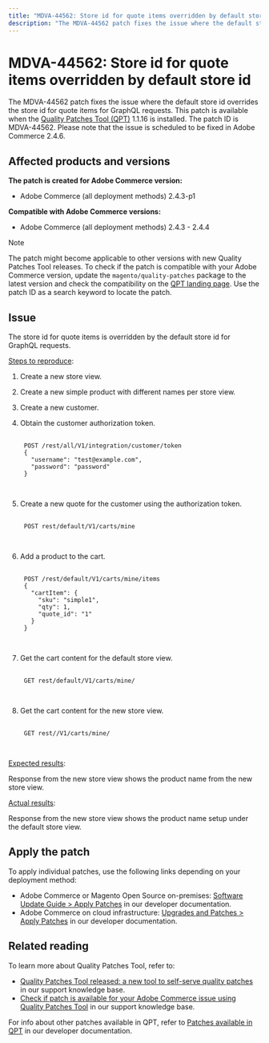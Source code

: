 ```yaml
---
title: "MDVA-44562: Store id for quote items overridden by default store id"
description: "The MDVA-44562 patch fixes the issue where the default store id overrides the store id for quote items for GraphQL requests. This patch is available when the [Quality Patches Tool (QPT)](https://support.magento.com/hc/en-us/articles/360047139492) 1.1.16 is installed. The patch ID is MDVA-44562. Please note that the issue is scheduled to be fixed in Adobe Commerce 2.4.6."
---
```


# MDVA-44562: Store id for quote items overridden by default store id

The MDVA-44562 patch fixes the issue where the default store id overrides the store id for quote items for GraphQL requests. This patch is available when the [Quality Patches Tool (QPT)](https://support.magento.com/hc/en-us/articles/360047139492) 1.1.16 is installed. The patch ID is MDVA-44562. Please note that the issue is scheduled to be fixed in Adobe Commerce 2.4.6.

## Affected products and versions

**The patch is created for Adobe Commerce version:**

* Adobe Commerce (all deployment methods) 2.4.3-p1

**Compatible with Adobe Commerce versions:**

* Adobe Commerce (all deployment methods) 2.4.3 - 2.4.4

>[!NOTE]
>
>The patch might become applicable to other versions with new Quality Patches Tool releases. To check if the patch is compatible with your Adobe Commerce version, update the `magento/quality-patches` package to the latest version and check the compatibility on the [QPT landing page](https://devdocs.magento.com/quality-patches/tool.html#patch-grid). Use the patch ID as a search keyword to locate the patch.

## Issue

The store id for quote items is overridden by the default store id for GraphQL requests.

<u>Steps to reproduce</u>:

1. Create a new store view.
1. Create a new simple product with different names per store view.
1. Create a new customer.
1. Obtain the customer authorization token.

    <pre>
    <code class="language-graphql">
    POST /rest/all/V1/integration/customer/token
    {
      "username": "test@example.com",
      "password": "password"
    }
    </code>
    </pre>

1. Create a new quote for the customer using the authorization token.

    <pre>
    <code class="language-graphql">
    POST rest/default/V1/carts/mine
    </code>
    </pre>

1. Add a product to the cart.

    <pre>
    <code class="language-graphql">
    POST /rest/default/V1/carts/mine/items
    {
      "cartItem": {
        "sku": "simple1",
        "qty": 1,
        "quote_id": "1"
      }
    }
    </code>
    </pre>

1. Get the cart content for the default store view.

    <pre>
    <code class="language-graphql">
    GET rest/default/V1/carts/mine/
    </code>
    </pre>

1. Get the cart content for the new store view.

    <pre>
    <code class="language-graphql">
    GET rest/<store_view_2>/V1/carts/mine/
    </code>
    </pre>

<u>Expected results</u>:

Response from the new store view shows the product name from the new store view.

<u>Actual results</u>:

Response from the new store view shows the product name setup under the default store view.

## Apply the patch

To apply individual patches, use the following links depending on your deployment method:

* Adobe Commerce or Magento Open Source on-premises: [Software Update Guide > Apply Patches](https://devdocs.magento.com/guides/v2.4/comp-mgr/patching/mqp.html) in our developer documentation.
* Adobe Commerce on cloud infrastructure: [Upgrades and Patches > Apply Patches](https://devdocs.magento.com/cloud/project/project-patch.html) in our developer documentation.

## Related reading

To learn more about Quality Patches Tool, refer to:

* [Quality Patches Tool released: a new tool to self-serve quality patches](https://support.magento.com/hc/en-us/articles/360047139492) in our support knowledge base.
* [Check if patch is available for your Adobe Commerce issue using Quality Patches Tool](https://support.magento.com/hc/en-us/articles/360047125252) in our support knowledge base.

For info about other patches available in QPT, refer to [Patches available in QPT](https://devdocs.magento.com/quality-patches/tool.html#patch-grid) in our developer documentation.